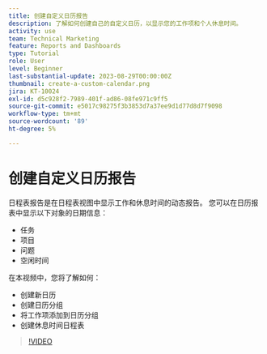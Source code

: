 ```yaml
---
title: 创建自定义日历报告
description: 了解如何创建自己的自定义日历，以显示您的工作项和个人休息时间。
activity: use
team: Technical Marketing
feature: Reports and Dashboards
type: Tutorial
role: User
level: Beginner
last-substantial-update: 2023-08-29T00:00:00Z
thumbnail: create-a-custom-calendar.png
jira: KT-10024
exl-id: d5c928f2-7989-401f-ad86-08fe971c9ff5
source-git-commit: e5017c98275f3b3853d7a37ee9d1d77d8d7f9098
workflow-type: tm+mt
source-wordcount: '89'
ht-degree: 5%

---
```


# 创建自定义日历报告

日程表报告是在日程表视图中显示工作和休息时间的动态报告。 您可以在日历报表中显示以下对象的日期信息：

* 任务
* 项目
* 问题
* 空闲时间

在本视频中，您将了解如何：

* 创建新日历
* 创建日历分组
* 将工作项添加到日历分组
* 创建休息时间日程表

>[!VIDEO](https://video.tv.adobe.com/v/3423482/?quality=12&learn=on)

